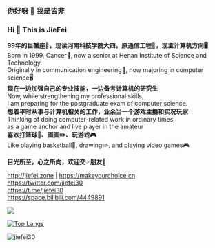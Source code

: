 ### 你好呀 👋 我是皆非

### Hi 👋 This is JieFei

**99年的巨蟹座🦀，现读河南科技学院大四，原通信工程📡，现主计算机方向🖥️**  
Born in 1999, Cancer🦀, now a senior at Henan Institute of Science and Technology.  
Originally in communication engineering📡, now majoring in computer science🖥️  
**现在一边加强自己的专业技能，一边备考计算机的研究生**  
Now, while strengthening my professional skills,  
I am preparing for the postgraduate exam of computer science.  
**想着平时从事与计算机相关的工作，业余当一个游戏主播和实况玩家**  
Thinking of doing computer-related work in ordinary times,  
as a game anchor and live player in the amateur  
**喜欢打篮球🏀、画画✏️、玩游戏🎮**  
Like playing basketball🏀, drawing✏️, and playing video games🎮  

**目光所至，心之所向，欢迎交♂朋友🥰**

http://jiefei.zone | https://makeyourchoice.cn  
https://twitter.com/jiefei30  
https://t.me/jiefei30  
https://space.bilibili.com/4449891 

[![](https://github-readme-stats.vercel.app/api?bg_color=151515&text_color=9f9f9f&icon_color=79ff97&title_color=fff&username=jiefei30&show_icons=true&count_private=true)](https://github-readme-stats.vercel.app/api?bg_color=151515&text_color=9f9f9f&icon_color=79ff97&title_color=fff&username=jiefei30&show_icons=true&count_private=true)

[![Top Langs](https://github-readme-stats.vercel.app/api/top-langs/?username=jiefei30&layout=compact&hide=html,css)](https://github-readme-stats.vercel.app/api/top-langs/?username=jiefei30&layout=compact&hide=html,css)

![jiefei30](https://count.getloli.com/get/@jiefei30?theme=moebooru)